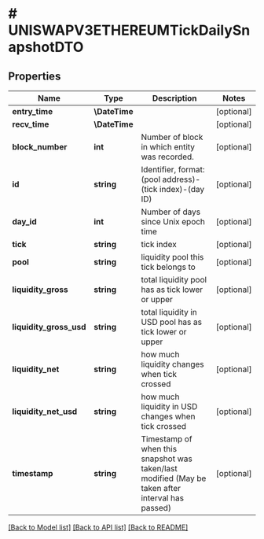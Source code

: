 # # UNISWAPV3ETHEREUMTickDailySnapshotDTO

## Properties

Name | Type | Description | Notes
------------ | ------------- | ------------- | -------------
**entry_time** | **\DateTime** |  | [optional]
**recv_time** | **\DateTime** |  | [optional]
**block_number** | **int** | Number of block in which entity was recorded. | [optional]
**id** | **string** | Identifier, format: (pool address)-(tick index)-(day ID) | [optional]
**day_id** | **int** | Number of days since Unix epoch time | [optional]
**tick** | **string** | tick index | [optional]
**pool** | **string** | liquidity pool this tick belongs to | [optional]
**liquidity_gross** | **string** | total liquidity pool has as tick lower or upper | [optional]
**liquidity_gross_usd** | **string** | total liquidity in USD pool has as tick lower or upper | [optional]
**liquidity_net** | **string** | how much liquidity changes when tick crossed | [optional]
**liquidity_net_usd** | **string** | how much liquidity in USD changes when tick crossed | [optional]
**timestamp** | **string** | Timestamp of when this snapshot was taken/last modified (May be taken after interval has passed) | [optional]

[[Back to Model list]](../../README.md#models) [[Back to API list]](../../README.md#endpoints) [[Back to README]](../../README.md)

